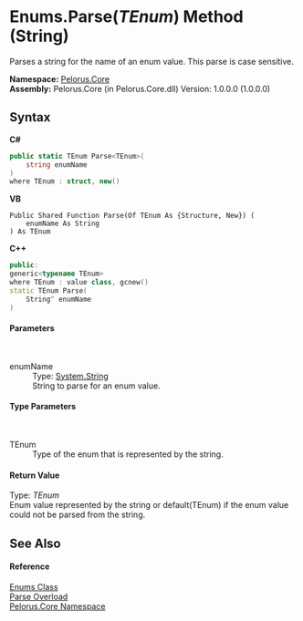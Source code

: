 # Enums.Parse(*TEnum*) Method (String)
 

Parses a string for the name of an enum value. This parse is case sensitive.

**Namespace:**&nbsp;<a href="CB7C5302">Pelorus.Core</a><br />**Assembly:**&nbsp;Pelorus.Core (in Pelorus.Core.dll) Version: 1.0.0.0 (1.0.0.0)

## Syntax

**C#**<br />
``` C#
public static TEnum Parse<TEnum>(
	string enumName
)
where TEnum : struct, new()

```

**VB**<br />
``` VB
Public Shared Function Parse(Of TEnum As {Structure, New}) ( 
	enumName As String
) As TEnum
```

**C++**<br />
``` C++
public:
generic<typename TEnum>
where TEnum : value class, gcnew()
static TEnum Parse(
	String^ enumName
)
```


#### Parameters
&nbsp;<dl><dt>enumName</dt><dd>Type: <a href="http://msdn2.microsoft.com/en-us/library/s1wwdcbf" target="_blank">System.String</a><br />String to parse for an enum value.</dd></dl>

#### Type Parameters
&nbsp;<dl><dt>TEnum</dt><dd>Type of the enum that is represented by the string.</dd></dl>

#### Return Value
Type: *TEnum*<br />Enum value represented by the string or default(TEnum) if the enum value could not be parsed from the string.

## See Also


#### Reference
<a href="6ECBE43B">Enums Class</a><br /><a href="490F02E7">Parse Overload</a><br /><a href="CB7C5302">Pelorus.Core Namespace</a><br />